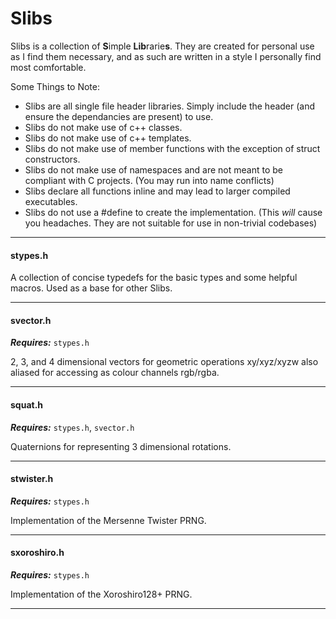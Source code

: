 # Slibs

 Slibs is a collection of **S**imple **Lib**rarie**s**. They are created for personal use as I find them necessary, and as such are written in a style I personally find most comfortable.  
 
 Some Things to Note:
 - Slibs are all single file header libraries. Simply include the header (and ensure the dependancies are present) to use.
 - Slibs do not make use of c++ classes.
 - Slibs do not make use of c++ templates.
 - Slibs do not make use of member functions with the exception of struct constructors.
 - Slibs do not make use of namespaces and are not meant to be compliant with C projects. (You may run into name conflicts)
 - Slibs declare all functions inline and may lead to larger compiled executables.
 - Slibs do not use a #define to create the implementation. (This _will_ cause you headaches. They are not suitable for use in non-trivial codebases)

---
#### stypes.h
 A collection of concise typedefs for the basic types and some helpful macros. Used as a base for other Slibs.
 
---
#### svector.h
 ***Requires:*** `stypes.h`
 
 2, 3, and 4 dimensional vectors for geometric operations xy/xyz/xyzw also aliased for accessing as colour channels rgb/rgba.
 
---
#### squat.h
 ***Requires:*** `stypes.h`, `svector.h`

 Quaternions for representing 3 dimensional rotations.
 
---
#### stwister.h
 ***Requires:*** `stypes.h`

 Implementation of the Mersenne Twister PRNG.
 
---
#### sxoroshiro.h
 ***Requires:*** `stypes.h`

 Implementation of the Xoroshiro128+ PRNG.
 
---

